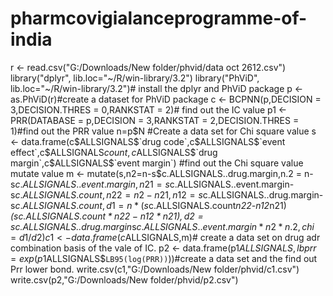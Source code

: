 # pharmcovigialanceprogramme-of-india
r <- read.csv("G:/Downloads/New folder/phvid/data oct 2612.csv")
library("dplyr", lib.loc="~/R/win-library/3.2")
library("PhViD", lib.loc="~/R/win-library/3.2")# install the dplyr and PhViD package
p <- as.PhViD(r)#create a dataset for PhViD package
c <- BCPNN(p,DECISION = 3,DECISION.THRES = 0,RANKSTAT = 2)# find out the IC value 
p1 <- PRR(DATABASE = p,DECISION = 3,RANKSTAT = 2,DECISION.THRES = 1)#find out the PRR value
n=p$N
#Create a data set for Chi square value
s  <- data.frame(c$ALLSIGNALS$`drug code`,c$ALLSIGNALS$`event effect`,c$ALLSIGNALS$count,c$ALLSIGNALS$`drug margin`,c$ALLSIGNALS$`event margin`)
#find out the Chi square value mutate value
m <- mutate(s,n2=n-s$c.ALLSIGNALS..drug.margin,n.2 = n-s$c.ALLSIGNALS..event.margin,n21=s$c.ALLSIGNALS..event.margin-s$c.ALLSIGNALS.count,n22=n2-n21,n12=s$c.ALLSIGNALS..drug.margin-s$c.ALLSIGNALS.count,d1=n*(s$c.ALLSIGNALS.count*n22-n12*n21)*(s$c.ALLSIGNALS.count*n22-n12*n21),d2=s$c.ALLSIGNALS..drug.margin*s$c.ALLSIGNALS..event.margin*n2*n.2,chi=d1/d2)
c1 <- data.frame(c$ALLSIGNALS,m)# create a data set on drug adr combination basis of the vale of IC.
p2 <- data.frame(p1$ALLSIGNALS,lbprr=exp(p1$ALLSIGNALS$`LB95(log(PRR))`))#create a data set and the find out Prr lower bond.
write.csv(c1,"G:/Downloads/New folder/phvid/c1.csv")
write.csv(p2,"G:/Downloads/New folder/phvid/p2.csv")
